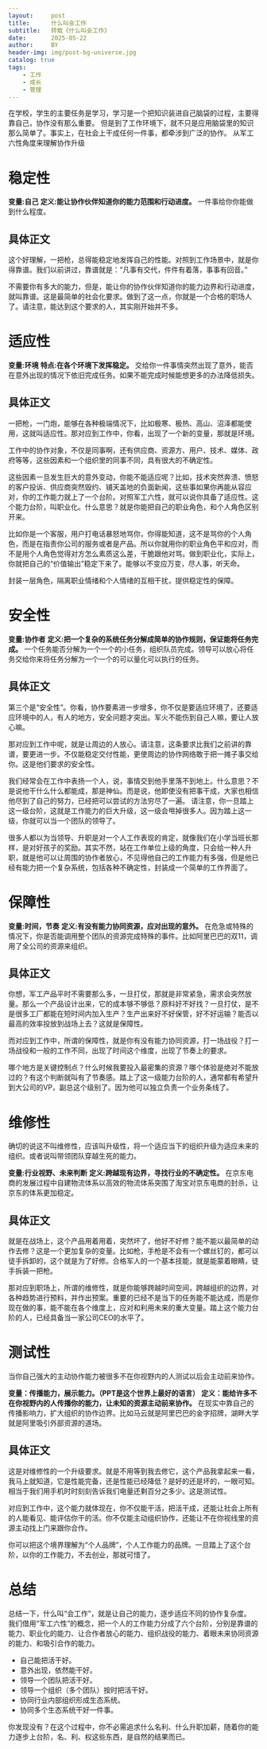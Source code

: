 ```yaml
---
layout:     post
title:      什么叫会工作
subtitle:   转载《什么叫会工作》
date:       2025-05-22
author:     BY
header-img: img/post-bg-universe.jpg
catalog: true
tags:
    - 工作
    - 成长
    - 管理
---
```


在学校，学生的主要任务是学习，学习是一个把知识装进自己脑袋的过程，主要得靠自己，协作没有那么重要。
但是到了工作环境下，就不只是应用脑袋里的知识那么简单了。事实上，在社会上干成任何一件事，都牵涉到广泛的协作。
从军工六性角度来理解协作升级

# 稳定性

**变量:自己**
**定义:能让协作伙伴知道你的能力范围和行动进度。**
一件事给你你能做到什么程度。

## 具体正文
这个好理解，一把枪，总得能稳定地发挥自己的性能。对照到工作场景中，就是你得靠谱。我们以前讲过，靠谱就是：“凡事有交代，件件有着落，事事有回音。”

不需要你有多大的能力，但是，能让你的协作伙伴知道你的能力边界和行动进度，就叫靠谱。这是最简单的社会化要求。做到了这一点，你就是一个合格的职场人了。请注意，能达到这个要求的人，其实刚开始并不多。

# 适应性

**变量:环境**
**特点:在各个环境下发挥稳定。**
交给你一件事情突然出现了意外，能否在意外出现的情况下依旧完成任务。如果不能完成时候能想更多的办法降低损失。

## 具体正文
一把枪，一门炮，能够在各种极端情况下，比如极寒、极热、高山、沼泽都能使用，这就叫适应性。那对应到工作中，你看，出现了一个新的变量，那就是环境。

工作中的协作对象，不仅是同事啊，还有供应商、资源方、用户、技术、媒体、政府等等，这些因素和一个组织里的同事不同，具有很大的不确定性。

这些因素一旦发生巨大的意外变动，你能不能适应呢？比如，技术突然奔溃、愤怒的客户投诉、供应商突然毁约、铺天盖地的负面新闻，这些事如果你再能从容应对，你的工作能力就上了一个台阶。对照军工六性，就可以说你具备了适应性。这个能力台阶，叫职业化。什么意思？就是你能把自己的职业角色，和个人角色区别开来。

比如你是一个客服，用户打电话暴怒地骂你，你得能知道，这不是骂你的个人角色，而是在指责你公司的服务或者是产品。所以你就用你的职业角色平和应对，而不是用个人角色觉得对方怎么素质这么差，干脆跟他对骂。做到职业化，实际上，你就把自己的“价值输出”稳定下来了。能够以不变应万变，尽人事，听天命。

封装一层角色，隔离职业情绪和个人情绪的互相干扰，提供稳定性的保障。

# 安全性

**变量:协作者**
**定义:把一个复杂的系统任务分解成简单的协作规则，保证能将任务完成。**
一个任务能否分解为一个一个的小任务，组织队员完成。领导可以放心将任务交给你来将任务分解为一个一个的可以量化可以执行的任务。

## 具体正文
第三个是“安全性”。你看，协作要素进一步增多，你不仅是要适应环境了，还要适应环境中的人，有人的地方，安全问题才突出。军火不能伤到自己人嘛，要让人放心嘛。

那对应到工作中呢，就是让周边的人放心。请注意，这条要求比我们之前讲的靠谱，要更进一步。不仅能稳定交付性能，更使周边的协作网络敢于把一摊子事交给你。这是他们要求的安全性。

我们经常会在工作中表扬一个人，说，事情交到他手里落不到地上。什么意思？不是说他干什么什么都能成，那是神仙。而是说，他即使没有把事干成，大家也相信他尽到了自己的努力，已经把可以尝试的方法穷尽了一遍。
请注意，你一旦踏上这一级台阶，这就是工作能力的巨大升级，这一级会甩掉很多人。因为踏上这一级，你就可以当一个团队的领导了。

很多人都以为当领导、升职是对一个人工作表现的肯定，就像我们在小学当班长那样，是对好孩子的奖励。其实不然，站在工作单位上级的角度，只会给一种人升职，就是他可以让周围的协作者放心，不见得他自己的工作能力有多强，但是他已经有能力把一个复杂系统，包括各种不确定性，封装成一个简单的工作界面了。

# 保障性
**变量:时间，节奏**
**定义:有没有能力协同资源，应对出现的意外。**
在危急或特殊的情况下，你是否能调用整个团队的资源完成特殊的事件。比如阿里巴巴的双11，调用了全公司的资源来组织。

## 具体正文
你想，军工产品平时不需要那么多，一旦打仗，那就是非常紧急，需求会突然放量。那么一个产品设计出来，它的成本够不够低？原料好不好找？一旦打仗，是不是很多工厂都能在短时间内加入生产？生产出来好不好保管，好不好运输？能否以最高的效率投放到战场上去？这就是保障性。

而对应到工作中，所谓的保障性，就是你有没有能力协同资源，打一场战役？打一场战役和一般的工作不同，出现了时间这个维度，出现了节奏上的要求。

哪个地方是关键控制点？什么时候我要投入最密集的资源？哪个体验是绝对不能放过的？有这个判断就叫有了节奏感。踏上了这一级能力台阶的人，通常都有希望升到大公司的VP，副总这个级别了。因为他可以独立负责一个业务条线了。

# 维修性

确切的说这不叫维修性，应该叫升级性，将一个适应当下的组织升级为适应未来的组织。或者说叫带领团队穿越生死的能力。

**变量:行业视野、未来判断**
**定义:跨越现有边界，寻找行业的不确定性。**
在京东电商的发展过程中自建物流体系以高效的物流体系突围了淘宝对京东电商的封杀，让京东的体系更加稳定。

## 具体正文
就是在战场上，这个产品用着用着，突然坏了，他好不好修？能不能以最简单的动作去修？这是一个更加复杂的变量。比如枪，手枪是不会有一个螺丝钉的，都可以徒手拆卸的，这个就是为了好修。合格军人的一个基本技能，就是能蒙着眼睛，徒手拆装一把枪。

那对应到职场上，所谓的维修性，就是你能够跨越时间空间，跨越组织的边界，对各种趋势进行预料，并作出预案。重要的已经不是当下的任务能不能达成，而是你现在做的事，能不能在各个维度上，应对和利用未来的重大变量。踏上这个能力台阶的人，已经具备当一家公司CEO的水平了。

# 测试性
当你自己强大的主动协作能力被很多不在你视野内的人测试以后会主动前来协作。

**变量：传播能力，展示能力。（PPT是这个世界上最好的语言）**
**定义：能给许多不在你视野内的人传播你的能力，让未知的资源主动前来协作。**
在现实中靠自己的传播影响力，扩大组织的协作边界。比如马云就是阿里巴巴的金字招牌，湖畔大学就是阿里吸引外部资源的道场。

## 具体正文
这是对维修性的一个升级要求。就是不用等到我去修它，这个产品我拿起来一看，我马上就知道，它是性能完备，还是性能已经降低？是好的还是坏的，一眼可知。相当于我们用手机时时刻刻告诉我们电量还剩百分之多少。这是测试性。

对应到工作中，这个能力就体现在，你不仅能干活，把活干成，还能让社会上所有的人能看见、能评估你干的活。你不仅能主动组织协作，还能让不在你视线里的资源主动找上门来跟你合作。

你可以把这个境界理解为“个人品牌”，个人工作能力的品牌。一旦踏上了这个台阶，以你的工作能力，不去创业，那就可惜了。

# 总结
总结一下，什么叫“会工作”，就是让自己的能力，逐步适应不同的协作复杂度。
我们借用“军工六性”的概念，把一个人的工作能力分成了六个台阶，分别是靠谱的能力、职业化的能力、让合作者放心的能力、组织战役的能力、着眼未来协同资源的能力、和吸引合作的能力。

 - 自己能把活干好。
 - 意外出现，依然能干好。
 - 领导一个团队把活干好。
 - 领导一个组织（多个团队）按时把活干好。
 - 协同行业内部组织形成生态系统。
 - 协同多个生态系统干好一件事。

你发现没有？在这个过程中，你不必需追求什么名利、什么升职加薪，随着你的能力逐步上台阶，名、利、权这些东西，是自然的结果而已。

